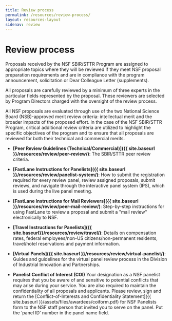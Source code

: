 ```yaml
---
title: Review process
permalink: /resources/review-process/
layout: resources-layout
sidenav: review
---
```

# Review process

Proposals received by the NSF SBIR/STTR Program are assigned to appropriate topics where they will be reviewed if they meet NSF proposal preparation requirements and are in compliance with the program announcement, solicitation or Dear Colleague Letter (supplements).

All proposals are carefully reviewed by a minimum of three experts in the particular fields represented by the proposal. These reviewers are selected by Program Directors charged with the oversight of the review process.

All NSF proposals are evaluated through use of the two National Science Board (NSB)-approved merit review criteria: intellectual merit and the broader impacts of the proposed effort. In the case of the NSF SBIR/STTR Program, critical additional review criteria are utilized to highlight the specific objectives of the program and to ensure that all proposals are reviewed for both their technical and commercial merits.

- **[Peer Review Guidelines (Technical/Commercial)]({{ site.baseurl }}/resources/review/peer-review/)**: The SBIR/STTR peer review criteria.

- **[FastLane Instructions for Panelists]({{ site.baseurl }}/resources/review/panelist-system/)**: How to submit the registration required for every review panel, review assigned proposals, submit reviews, and navigate through the interactive panel system (IPS), which is used during the live panel meeting.

- **[FastLane Instructions for Mail Reviewers]({{ site.baseurl }}/resources/review/peer-mail-review/)**: Step-by-step instructions for using FastLane to review a proposal and submit a "mail review" electronically to NSF.

- **[Travel Instructions for Panelists]({{ site.baseurl}}/resources/review/travel/)**: Details on compensation rates, federal employees/non-US citizens/non-permanent residents, travel/hotel reservations and payment information.

- **[Virtual Panels]({{ site.baseurl }}/resources/review/virtual-panelist/)**: Guides and guidelines for the virtual panel review process in the Division of Industrial Innovation and Partnerships.

- **Panelist Conflict of Interest (COI)**
Your designation as a NSF panelist requires that you be aware of and sensitive to potential conflicts that may arise during your service.  You are also required to maintain the confidentiality of all proposals and applicants. Please review, sign and return the [Conflict-of-Interests and Confidentiality Statement]({{ site.baseurl }}/assets/files/awardees/coiform.pdf) for NSF Panelists form to the NSF staff person that invited you to serve on the panel.  Put the ‘panel ID’ number in the panel name field.
